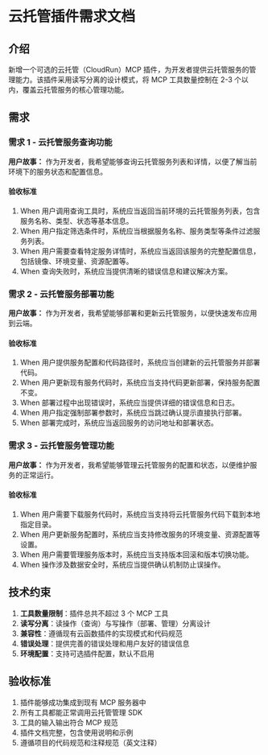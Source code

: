 # 云托管插件需求文档

## 介绍

新增一个可选的云托管（CloudRun）MCP 插件，为开发者提供云托管服务的管理能力。该插件采用读写分离的设计模式，将 MCP 工具数量控制在 2-3 个以内，覆盖云托管服务的核心管理功能。

## 需求

### 需求 1 - 云托管服务查询功能

**用户故事：** 作为开发者，我希望能够查询云托管服务列表和详情，以便了解当前环境下的服务状态和配置信息。

#### 验收标准

1. When 用户调用查询工具时，系统应当返回当前环境的云托管服务列表，包含服务名称、类型、状态等基本信息。
2. When 用户指定筛选条件时，系统应当根据服务名称、服务类型等条件过滤服务列表。
3. When 用户需要查看特定服务详情时，系统应当返回该服务的完整配置信息，包括镜像、环境变量、资源配置等。
4. When 查询失败时，系统应当提供清晰的错误信息和建议解决方案。

### 需求 2 - 云托管服务部署功能

**用户故事：** 作为开发者，我希望能够部署和更新云托管服务，以便快速发布应用到云端。

#### 验收标准

1. When 用户提供服务配置和代码路径时，系统应当创建新的云托管服务并部署代码。
2. When 用户更新现有服务代码时，系统应当支持代码更新部署，保持服务配置不变。
3. When 部署过程中出现错误时，系统应当提供详细的错误信息和日志。
4. When 用户指定强制部署参数时，系统应当跳过确认提示直接执行部署。
5. When 部署完成时，系统应当返回服务的访问地址和部署状态。

### 需求 3 - 云托管服务管理功能

**用户故事：** 作为开发者，我希望能够管理云托管服务的配置和状态，以便维护服务的正常运行。

#### 验收标准

1. When 用户需要下载服务代码时，系统应当支持将云托管服务代码下载到本地指定目录。
2. When 用户更新服务配置时，系统应当支持修改服务的环境变量、资源配置等设置。
3. When 用户需要管理服务版本时，系统应当支持版本回滚和版本切换功能。
4. When 操作涉及数据安全时，系统应当提供确认机制防止误操作。

## 技术约束

1. **工具数量限制**：插件总共不超过 3 个 MCP 工具
2. **读写分离**：读操作（查询）与写操作（部署、管理）分离设计
3. **兼容性**：遵循现有云函数插件的实现模式和代码规范
4. **错误处理**：提供完善的错误处理和用户友好的错误信息
5. **环境配置**：支持可选插件配置，默认不启用

## 验收标准

1. 插件能够成功集成到现有 MCP 服务器中
2. 所有工具都能正常调用云托管管理 SDK
3. 工具的输入输出符合 MCP 规范
4. 插件文档完整，包含使用说明和示例
5. 遵循项目的代码规范和注释规范（英文注释）

